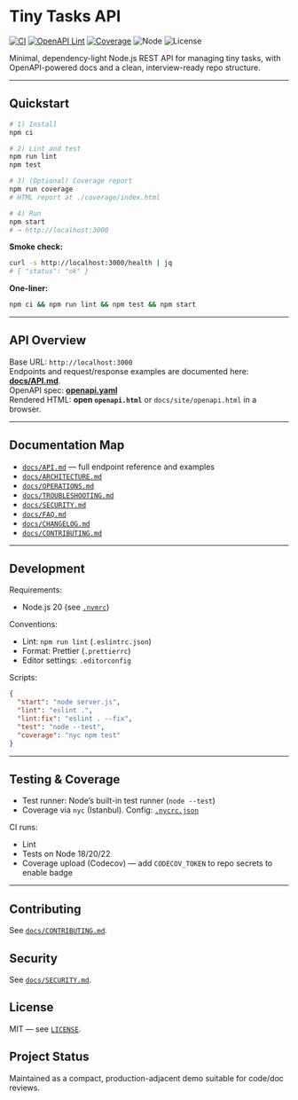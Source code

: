 # Tiny Tasks API

[![CI](https://github.com/jvnadelberg2/tiny-tasks-api/actions/workflows/ci.yml/badge.svg)](https://github.com/jvnadelberg2/tiny-tasks-api/actions/workflows/ci.yml)
[![OpenAPI Lint](https://github.com/jvnadelberg2/tiny-tasks-api/actions/workflows/openapi-lint.yml/badge.svg)](https://github.com/jvnadelberg2/tiny-tasks-api/actions/workflows/openapi-lint.yml)
[![Coverage](https://codecov.io/gh/jvnadelberg2/tiny-tasks-api/branch/main/graph/badge.svg)](https://app.codecov.io/gh/jvnadelberg2/tiny-tasks-api)
![Node](https://img.shields.io/badge/node-20.x-brightgreen?logo=node.js)
![License](https://img.shields.io/badge/license-MIT-black.svg)

Minimal, dependency-light Node.js REST API for managing tiny tasks, with OpenAPI-powered docs and a clean, interview-ready repo structure.

---

## Quickstart

```bash
# 1) Install
npm ci

# 2) Lint and test
npm run lint
npm test

# 3) (Optional) Coverage report
npm run coverage
# HTML report at ./coverage/index.html

# 4) Run
npm start
# → http://localhost:3000
```

**Smoke check:**
```bash
curl -s http://localhost:3000/health | jq
# { "status": "ok" }
```

**One-liner:**
```bash
npm ci && npm run lint && npm test && npm start
```

---

## API Overview

Base URL: `http://localhost:3000`  
Endpoints and request/response examples are documented here: **[docs/API.md](./docs/API.md)**.  
OpenAPI spec: **[openapi.yaml](./openapi.yaml)**  
Rendered HTML: **open `openapi.html`** or `docs/site/openapi.html` in a browser.

---

## Documentation Map

- [`docs/API.md`](./docs/API.md) — full endpoint reference and examples
- [`docs/ARCHITECTURE.md`](./docs/ARCHITECTURE.md)
- [`docs/OPERATIONS.md`](./docs/OPERATIONS.md)
- [`docs/TROUBLESHOOTING.md`](./docs/TROUBLESHOOTING.md)
- [`docs/SECURITY.md`](./docs/SECURITY.md)
- [`docs/FAQ.md`](./docs/FAQ.md)
- [`docs/CHANGELOG.md`](./docs/CHANGELOG.md)
- [`docs/CONTRIBUTING.md`](./docs/CONTRIBUTING.md)

---

## Development

Requirements:
- Node.js 20 (see [`.nvmrc`](./.nvmrc))

Conventions:
- Lint: `npm run lint` (`.eslintrc.json`)
- Format: Prettier (`.prettierrc`)
- Editor settings: `.editorconfig`

Scripts:
```json
{
  "start": "node server.js",
  "lint": "eslint .",
  "lint:fix": "eslint . --fix",
  "test": "node --test",
  "coverage": "nyc npm test"
}
```

---

## Testing & Coverage

- Test runner: Node’s built-in test runner (`node --test`)
- Coverage via `nyc` (Istanbul). Config: [`.nycrc.json`](./.nycrc.json)

CI runs:
- Lint
- Tests on Node 18/20/22
- Coverage upload (Codecov) — add `CODECOV_TOKEN` to repo secrets to enable badge

---

## Contributing

See [`docs/CONTRIBUTING.md`](./docs/CONTRIBUTING.md).

## Security

See [`docs/SECURITY.md`](./docs/SECURITY.md).

## License

MIT — see [`LICENSE`](./LICENSE).

## Project Status

Maintained as a compact, production-adjacent demo suitable for code/doc reviews.
